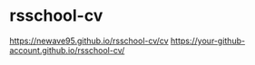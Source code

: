 # rsschool-cv
https://newave95.github.io/rsschool-cv/cv
https://your-github-account.github.io/rsschool-cv/
